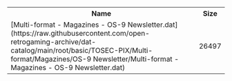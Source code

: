 <table>
<tr><th>Name</th><th>Size</th></tr>
<tr><td>
[Multi-format - Magazines - OS-9 Newsletter.dat](https://raw.githubusercontent.com/open-retrogaming-archive/dat-catalog/main/root/basic/TOSEC-PIX/Multi-format/Magazines/OS-9 Newsletter/Multi-format - Magazines - OS-9 Newsletter.dat)
</td><td>26497</td></tr>
</table>

